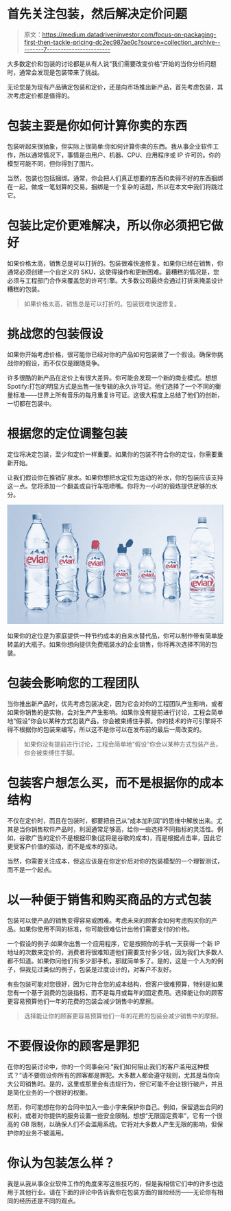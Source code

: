 # 首先关注包装，然后解决定价问题

> 原文：<https://medium.datadriveninvestor.com/focus-on-packaging-first-then-tackle-pricing-dc2ec987ae0c?source=collection_archive---------7----------------------->

大多数定价和包装的讨论都是从有人说“我们需要改变价格”开始的当你分析问题时，通常会发现是包装带来了挑战。

无论您是为现有产品确定包装和定价，还是向市场推出新产品，首先考虑包装，其次考虑定价都是值得的。

# 包装主要是你如何计算你卖的东西

包装听起来很抽象，但实际上很简单:你如何计算你卖的东西。我从事企业软件工作，所以通常情况下，事情是由用户、机器、CPU、应用程序或 IP 许可的。你的模型可能不同，但你得到了图片。

当然，包装也包括捆绑。通常，你会把人们真正想要的东西和卖得不好的东西捆绑在一起，做成一笔划算的交易。捆绑是一个复杂的话题，所以在本文中我们将跳过它。

# 包装比定价更难解决，所以你必须把它做好

如果价格太高，销售总是可以打折的。包装很难快速修复。如果你已经在销售，你通常必须创建一个自定义的 SKU，这使得操作和更新困难。最糟糕的情况是，您必须与工程部门合作来覆盖您的许可引擎。大多数公司最终会通过打折来掩盖设计糟糕的包装。

> 如果价格太高，销售总是可以打折的。包装很难快速修复。

# 挑战您的包装假设

如果你开始考虑价格，很可能你已经对你的产品如何包装做了一个假设。确保你挑战你的假设，而不仅仅是跟随竞争。

许多很酷的新产品在定价上有很大差异。你可能会发现一个新的商业模式。想想 Spotify:打包的明显方式是出售一张专辑的永久许可证。他们选择了一个不同的衡量标准——世界上所有音乐的每月重复许可证。这很大程度上总结了他们的创新，一切都在包装中。

# 根据您的定位调整包装

定位将决定包装，至少和定价一样重要。如果你的包装不符合你的定位，你需要重新开始。

让我们假设你在推销矿泉水。如果你想把水定位为运动的补水，你的包装应该支持这一点。您将添加一个翻盖或自行车瓶喷嘴。你将为一小时的锻炼提供足够的水分。

![](img/700794781dcfacd75816953d2a7f63e9.png)

如果你的定位是为家庭提供一种节约成本的自来水替代品，你可以制作带有简单旋转盖的大瓶子。如果你想向提供免费瓶装水的企业销售，你将再次选择不同的包装。

# 包装会影响您的工程团队

当你推出新产品时，优先考虑包装决定，因为它会对你的工程团队产生影响，或者如果你销售的是实物，会对生产产生影响。如果你没有提前进行讨论，工程会简单地“假设”你会以某种方式包装产品，你会被束缚住手脚。你的技术的许可引擎将不得不根据你的包装来编写，所以这不是你可以在发布前的最后一周改变的。

> 如果你没有提前进行讨论，工程会简单地“假设”你会以某种方式包装产品，你会被束缚住手脚。

# 包装客户想怎么买，而不是根据你的成本结构

不仅在定价时，而且在包装时，都要把自己从“成本加利润”的思维中解放出来。尤其是当你销售软件产品时，利润通常足够高，给你一些选择不同指标的灵活性。例如，谷歌广告的定价不是根据印象(这将是谷歌的成本)，而是根据点击率，因此它更受客户价值的驱动，而不是成本的驱动。

当然，你需要关注成本，但这应该是在你定价后对你的包装模型的一个理智测试，而不是一个起点。

# 以一种便于销售和购买商品的方式包装

包装可以使产品的销售变得容易或困难。考虑未来的顾客会如何考虑购买你的产品。如果你使用不同的标准，你可能很难估计出他们需要支付的价格。

一个假设的例子:如果你出售一个应用程序，它是按照你的手机一天获得一个新 IP 地址的次数来定价的，消费者将很难知道他们需要支付多少钱，因为我们大多数人都不知道。如果你问他们有多少部手机，那就简单多了。是的，这是一个人为的例子，但我见过类似的例子，包装是过度设计的，对客户不友好。

有些包装可能对您很好，因为它符合您的成本结构，但客户很难预算，特别是如果您有一个基于消费的包装指标，而不是每月或每年的固定费用。选择能让你的顾客更容易预算他们一年的花费的包装会减少销售中的摩擦。

> 选择能让你的顾客更容易预算他们一年的花费的包装会减少销售中的摩擦。

# 不要假设你的顾客是罪犯

在你的包装讨论中，你的一个同事会问:“我们如何阻止我们的客户滥用这种模式？”请不要假设你所有的顾客都是罪犯。大多数人都会遵守规则，尤其是当你向大公司销售时。是的，这里或那里会有违规行为，但它可能不会让银行破产，并且是简化业务的一个很好的权衡。

然而，你可能想在你的合同中加入一些小字来保护你自己。例如，保留退出合同的权利，或者对你提供的服务设置一些安全限制。想想“无限固定费率”，它有一个很高的 GB 限制，以确保人们不会滥用系统。它将对大多数人产生无限的影响，但保护你的业务不被滥用。

# 你认为包装怎么样？

我是从我从事企业软件工作的角度来写这些技巧的，但是我相信它们中的许多也适用于其他行业。请在下面的评论中告诉我你在包装方面的冒险经历——无论你有相同的经历还是不同的观点。